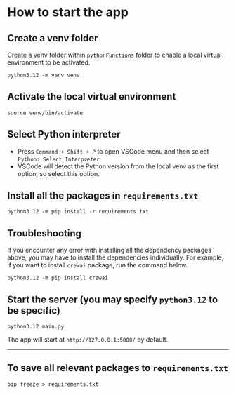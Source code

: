 # How to start the app

## Create a venv folder

Create a venv folder within `pythonFunctions` folder to enable a local virtual environment to be activated.

```
python3.12 -m venv venv
```

## Activate the local virtual environment

```
source venv/bin/activate
```

## Select Python interpreter

- Press `Command + Shift + P` to open VSCode menu and then select `Python: Select Interpreter`
- VSCode will detect the Python version from the local venv as the first option, so select this option.

## Install all the packages in `requirements.txt`

```
python3.12 -m pip install -r requirements.txt
```

## Troubleshooting

If you encounter any error with installing all the dependency packages above, you may have to install the dependencies individually. For example, if you want to install `crewai` package, run the command below.

```
python3.12 -m pip install crewai
```

## Start the server (you may specify `python3.12` to be specific)

```
python3.12 main.py
```

The app will start at `http://127.0.0.1:5000/` by default.

---

## To save all relevant packages to `requirements.txt`

```
pip freeze > requirements.txt
```

